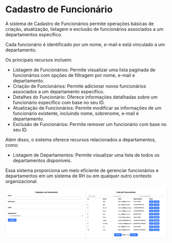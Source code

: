 # Cadastro de Funcionário


A sistema de Cadastro de Funcionários permite operações básicas de criação, atualização, listagem e exclusão de funcionários associados a um departamentos específico.
 
Cada funcionário é identificado por um nome, e-mail e está vinculado a um departamento.

Os principais recursos incluem:

- Listagem de Funcionários: Permite visualizar uma lista paginada de funcionários com opções de filtragem por nome, e-mail e departamento.
- Criação de Funcionários: Permite adicionar novos funcionários associados a um departamento específico.
- Detalhes do Funcionário: Oferece informações detalhadas sobre um funcionário específico com base no seu ID.
- Atualização de Funcionários: Permite modificar as informações de um funcionário existente, incluindo nome, sobrenome, e-mail e departamento.
- Exclusão de Funcionários: Permite remover um funcionário com base no seu ID.

Além disso, o sistema oferece recursos relacionados a departamentos, como:

- Listagem de Departamentos: Permite visualizar uma lista de todos os departamentos disponíveis.

Essa sistema proporciona um meio eficiente de gerenciar funcionários e departamentos em um sistema de RH ou em qualquer outro contexto organizacional.

![layout](layout.png)